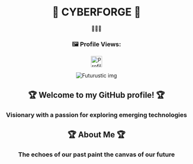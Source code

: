 
<h1 align="center">🌟 CYBERFORGE 🌟</h1>
<p align="center">
 🌟🌟🌟
</p>
<h3 align="center">🖼️ Profile Views:</h3>

<p align="center">
  <img src="https://komarev.com/ghpvc/?username=CyberForgeX&color=green" alt="Profile views" width="auto" height="30" />
</p>                                                                                                               
                                                                                                                            
<p align="center">
  <img src="https://assets.entrepreneur.com/content/3x2/2000/20190830085354-shutterstock-732378577.jpeg?crop=16:9" alt="Futurustic img">
</p>

<h2 align="center">🏆 Welcome to my GitHub profile! 🏆</h2>

<h3 align="center">
  Visionary with a passion for exploring emerging technologies
</h3>

<h2 align="center">🏆 About Me 🏆</h2>
<h3 align="center">
 The echoes of our past paint the canvas of our future
</h3>


</div>



